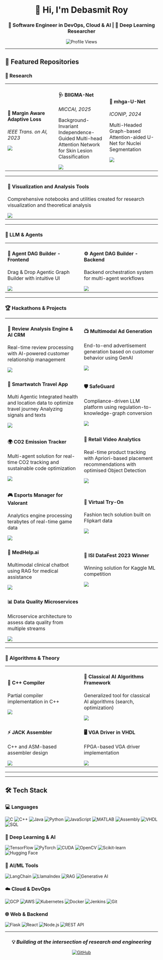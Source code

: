 <div align="center">

# 👋 Hi, I'm Debasmit Roy

### 🚀 Software Engineer in DevOps, Cloud & AI | 🧠 Deep Learning Researcher

![Profile Views](https://komarev.com/ghpvc/?username=DEBASMITROY2002&color=blueviolet&style=flat-square)

</div>

---

## 📂 Featured Repositories

### 🔬 Research

<table>
<tr>
<td width="33%">
<h4>📄 Margin Aware Adaptive Loss</h4>
<p><i>IEEE Trans. on AI, 2023</i></p>
<a href="https://github.com/DEBASMITROY2002/Margin-Aware-Adaptive-Weighted-Loss">
<img src="https://img.shields.io/badge/View%20Repo-000000?style=for-the-badge&logo=github&logoColor=white"/>
</a>
</td>
<td width="33%">
<h4>🩺 BIIGMA-Net</h4>
<p><i>MICCAI, 2025</i></p>
<p>Background-Invariant Independence-Guided Multi-head Attention Network for Skin Lesion Classification</p>
<a href="https://github.com/DEBASMITROY2002/BIIGMA-Net">
<img src="https://img.shields.io/badge/View%20Repo-000000?style=for-the-badge&logo=github&logoColor=white"/>
</a>
</td>
<td width="33%">
<h4>🧬 mhga-U-Net</h4>
<p><i>ICONIP, 2024</i></p>
<p>Multi-Headed Graph-based Attention-aided U-Net for Nuclei Segmentation</p>
<a href="https://github.com/DEBASMITROY2002/mhga-U-Net">
<img src="https://img.shields.io/badge/View%20Repo-000000?style=for-the-badge&logo=github&logoColor=white"/>
</a>
</td>
</tr>
</table>
</td>
</tr>
</table>

<table>
<tr>
<td width="100%">
<h4>🔧 Visualization and Analysis Tools</h4>
<p>Comprehensive notebooks and utilities created for research visualization and theoretical analysis</p>
<a href="https://github.com/orgs/ai-vis-theory/repositories">
<img src="https://img.shields.io/badge/View%20Repos-000000?style=for-the-badge&logo=github&logoColor=white"/>
</a>
</td>
</tr>
</table>

---

### 🤖 LLM & Agents

<table>
<tr>
<td width="50%">
<h4>🎨 Agent DAG Builder - Frontend</h4>
<p>Drag & Drop Agentic Graph Builder with intuitive UI</p>
<a href="https://github.com/DEBASMITROY2002/agent-dag-frontend">
<img src="https://img.shields.io/badge/View%20Repo-000000?style=for-the-badge&logo=github&logoColor=white"/>
</a>
</td>
<td width="50%">
<h4>⚙️ Agent DAG Builder - Backend</h4>
<p>Backend orchestration system for multi-agent workflows</p>
<a href="https://github.com/ddruk-landing-zone-0/agent-dag-builder">
<img src="https://img.shields.io/badge/View%20Repo-000000?style=for-the-badge&logo=github&logoColor=white"/>
</a>
</td>
</tr>
</table>

---

### 🏆 Hackathons & Projects

<table>
<tr>
<td width="50%">
<h4>💬 Review Analysis Engine & AI CRM</h4>
<p>Real-time review processing with AI-powered customer relationship management</p>
<a href="https://github.com/orgs/devrev-elasticSearch/repositories">
<img src="https://img.shields.io/badge/View%20Repos-000000?style=for-the-badge&logo=github&logoColor=white"/>
</a>
</td>
<td width="50%">
<h4>📺 Multimodal Ad Generation</h4>
<p>End-to-end advertisement generation based on customer behavior using GenAI</p>
<a href="https://github.com/orgs/elastic-openserve/repositories">
<img src="https://img.shields.io/badge/View%20Repos-000000?style=for-the-badge&logo=github&logoColor=white"/>
</a>
</td>
</tr>
<tr>
<td width="50%">
<h4>📱 Smartwatch Travel App</h4>
<p>Multi Agentic Integrated health and location data to optimize travel journey Analyzing signals and texts</p>
<a href="https://github.com/orgs/fsqhack/repositories">
<img src="https://img.shields.io/badge/View%20Repos-000000?style=for-the-badge&logo=github&logoColor=white"/>
</a>
</td>
<td width="50%">
<h4>🛡️ SafeGuard</h4>
<p>Compliance-driven LLM platform using regulation-to-knowledge-graph conversion</p>
<a href="https://github.com/orgs/knacktohack314/repositories">
<img src="https://img.shields.io/badge/View%20Repos-000000?style=for-the-badge&logo=github&logoColor=white"/>
</a>
</td>
</tr>
<tr>
<td width="50%">
<h4>🌍 CO2 Emission Tracker</h4>
<p>Multi-agent solution for real-time CO2 tracking and sustainable code optimization</p>
<a href="https://github.com/orgs/med-tech-solution/repositories">
<img src="https://img.shields.io/badge/View%20Repos-000000?style=for-the-badge&logo=github&logoColor=white"/>
</a>
</td>
<td width="50%">
<h4>🛒 Retail Video Analytics</h4>
<p>Real-time product tracking with Apriori-based placement recommendations with optimised Object Detection</p>
<a href="https://github.com/orgs/nxhackathon/repositories">
<img src="https://img.shields.io/badge/View%20Repos-000000?style=for-the-badge&logo=github&logoColor=white"/>
</a>
</td>
</tr>
<tr>
<td width="50%">
<h4>🎮 Esports Manager for Valorant</h4>
<p>Analytics engine processing terabytes of real-time game data</p>
<a href="https://github.com/orgs/VCT-Hacks/repositories">
<img src="https://img.shields.io/badge/View%20Repos-000000?style=for-the-badge&logo=github&logoColor=white"/>
</a>
</td>
<td width="50%">
<h4>👔 Virtual Try-On</h4>
<p>Fashion tech solution built on Flipkart data</p>
<a href="https://github.com/FashionGridSolution/solution">
<img src="https://img.shields.io/badge/View%20Repo-000000?style=for-the-badge&logo=github&logoColor=white"/>
</a>
</td>
</tr>
<tr>
<td width="50%">
<h4>🏥 MedHelp.ai</h4>
<p>Multimodal clinical chatbot using RAG for medical assistance</p>
<a href="https://github.com/DEBASMITROY2002/MedHelp.ai_bpit">
<img src="https://img.shields.io/badge/View%20Repo-000000?style=for-the-badge&logo=github&logoColor=white"/>
</a>
</td>
<td width="50%">
<h4>🏅 ISI DataFest 2023 Winner</h4>
<p>Winning solution for Kaggle ML competition</p>
<a href="https://github.com/DEBASMITROY2002/ISI-DataFest-Integration-2023-ML-Hackathon">
<img src="https://img.shields.io/badge/View%20Repo-000000?style=for-the-badge&logo=github&logoColor=white"/>
</a>
</td>
</tr>
<tr>
<td width="50%">
<h4>📊 Data Quality Microservices</h4>
<p>Microservice architecture to assess data quality from multiple streams</p>
<a href="https://github.com/ddruk-landing-zone-0/data-quality">
<img src="https://img.shields.io/badge/View%20Repo-000000?style=for-the-badge&logo=github&logoColor=white"/>
</a>
</td>
<td width="50%">
</td>
</tr>
</table>

---

### 🧮 Algorithms & Theory

<table>
<tr>
<td width="50%">
<h4>🔧 C++ Compiler</h4>
<p>Partial compiler implementation in C++</p>
<a href="https://github.com/DEBASMITROY2002/partial_compiler/">
<img src="https://img.shields.io/badge/View%20Repo-000000?style=for-the-badge&logo=github&logoColor=white"/>
</a>
</td>
<td width="50%">
<h4>🧠 Classical AI Algorithms Framework</h4>
<p>Generalized tool for classical AI algorithms (search, optimization)</p>
<a href="https://github.com/DEBASMITROY2002/Problem_Theory">
<img src="https://img.shields.io/badge/View%20Repo-000000?style=for-the-badge&logo=github&logoColor=white"/>
</a>
</td>
</tr>
<tr>
<td width="50%">
<h4>⚡ JACK Assembler</h4>
<p>C++ and ASM-based assembler design</p>
<a href="https://github.com/DEBASMITROY2002/Assmbler_Design_JACK">
<img src="https://img.shields.io/badge/View%20Repo-000000?style=for-the-badge&logo=github&logoColor=white"/>
</a>
</td>
<td width="50%">
<h4>🖥️ VGA Driver in VHDL</h4>
<p>FPGA-based VGA driver implementation</p>
<a href="https://github.com/DEBASMITROY2002/VGA_Driver_VHDL">
<img src="https://img.shields.io/badge/View%20Repo-000000?style=for-the-badge&logo=github&logoColor=white"/>
</a>
</td>
</tr>
</table>

---

---

## 🛠️ Tech Stack

### 💻 Languages
![C](https://img.shields.io/badge/C-00599C?style=for-the-badge&logo=c&logoColor=white)
![C++](https://img.shields.io/badge/C++-00599C?style=for-the-badge&logo=cplusplus&logoColor=white)
![Java](https://img.shields.io/badge/Java-ED8B00?style=for-the-badge&logo=openjdk&logoColor=white)
![Python](https://img.shields.io/badge/Python-3776AB?style=for-the-badge&logo=python&logoColor=white)
![JavaScript](https://img.shields.io/badge/JavaScript-F7DF1E?style=for-the-badge&logo=javascript&logoColor=black)
![MATLAB](https://img.shields.io/badge/MATLAB-0076A8?style=for-the-badge&logo=mathworks&logoColor=white)
![Assembly](https://img.shields.io/badge/Assembly-654FF0?style=for-the-badge&logo=assemblyscript&logoColor=white)
![VHDL](https://img.shields.io/badge/VHDL-543978?style=for-the-badge)
![SQL](https://img.shields.io/badge/SQL-4479A1?style=for-the-badge&logo=mysql&logoColor=white)

### 🤖 Deep Learning & AI
![TensorFlow](https://img.shields.io/badge/TensorFlow-FF6F00?style=for-the-badge&logo=tensorflow&logoColor=white)
![PyTorch](https://img.shields.io/badge/PyTorch-EE4C2C?style=for-the-badge&logo=pytorch&logoColor=white)
![CUDA](https://img.shields.io/badge/CUDA-76B900?style=for-the-badge&logo=nvidia&logoColor=white)
![OpenCV](https://img.shields.io/badge/OpenCV-5C3EE8?style=for-the-badge&logo=opencv&logoColor=white)
![Scikit-learn](https://img.shields.io/badge/Scikit--learn-F7931E?style=for-the-badge&logo=scikit-learn&logoColor=white)
![Hugging Face](https://img.shields.io/badge/Hugging%20Face-FFD21E?style=for-the-badge&logo=huggingface&logoColor=black)

### 🔗 AI/ML Tools
![LangChain](https://img.shields.io/badge/LangChain-121212?style=for-the-badge&logo=chainlink&logoColor=white)
![LlamaIndex](https://img.shields.io/badge/LlamaIndex-8B5CF6?style=for-the-badge)
![RAG](https://img.shields.io/badge/RAG%20Systems-FF4785?style=for-the-badge)
![Generative AI](https://img.shields.io/badge/Generative%20AI-00D9FF?style=for-the-badge)

### ☁️ Cloud & DevOps
![GCP](https://img.shields.io/badge/Google%20Cloud-4285F4?style=for-the-badge&logo=google-cloud&logoColor=white)
![AWS](https://img.shields.io/badge/AWS-FF9900?style=for-the-badge&logo=amazon-aws&logoColor=white)
![Kubernetes](https://img.shields.io/badge/Kubernetes-326CE5?style=for-the-badge&logo=kubernetes&logoColor=white)
![Docker](https://img.shields.io/badge/Docker-2496ED?style=for-the-badge&logo=docker&logoColor=white)
![Jenkins](https://img.shields.io/badge/Jenkins-D24939?style=for-the-badge&logo=jenkins&logoColor=white)
![Git](https://img.shields.io/badge/Git-F05032?style=for-the-badge&logo=git&logoColor=white)

### 🌐 Web & Backend
![Flask](https://img.shields.io/badge/Flask-000000?style=for-the-badge&logo=flask&logoColor=white)
![React](https://img.shields.io/badge/React-61DAFB?style=for-the-badge&logo=react&logoColor=black)
![Node.js](https://img.shields.io/badge/Node.js-339933?style=for-the-badge&logo=node.js&logoColor=white)
![REST API](https://img.shields.io/badge/REST%20API-009688?style=for-the-badge)

---

<div align="center">

### 💡 *Building at the intersection of research and engineering*

[![GitHub](https://img.shields.io/badge/GitHub-100000?style=for-the-badge&logo=github&logoColor=white)](https://github.com/DEBASMITROY2002)

</div>




